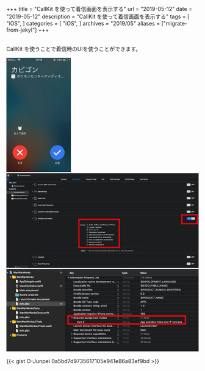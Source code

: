 +++
title = "CallKit を使って着信画面を表示する"
url = "2019-05-12"
date = "2019-05-12"
description = "CallKit を使って着信画面を表示する"
tags = [
    "iOS",
]
categories = [
    "iOS",
]
archives = "2019/05"
aliases = ["migrate-from-jekyl"]
+++

<br>
CallKit を使うことで着信時のUIを使うことができます。

![alt](1.jpg)
![alt](2.png)
![alt](3.png)

{{< gist O-Junpei 0a5bd7d9735617105e941e86a83ef9bd >}}
